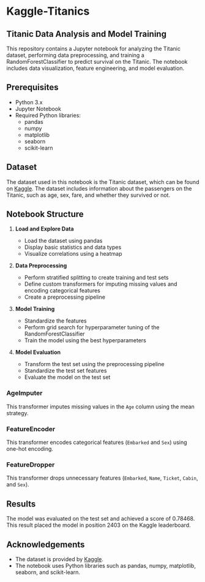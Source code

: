 # Kaggle-Titanics
## Titanic Data Analysis and Model Training
This repository contains a Jupyter notebook for analyzing the Titanic dataset, performing data preprocessing, and training a RandomForestClassifier to predict survival on the Titanic. The notebook includes data visualization, feature engineering, and model evaluation.

## Prerequisites

- Python 3.x
- Jupyter Notebook
- Required Python libraries:
  - pandas
  - numpy
  - matplotlib
  - seaborn
  - scikit-learn


## Dataset

The dataset used in this notebook is the Titanic dataset, which can be found on [Kaggle](https://www.kaggle.com/c/titanic/data). The dataset includes information about the passengers on the Titanic, such as age, sex, fare, and whether they survived or not.

## Notebook Structure

1. **Load and Explore Data**
   - Load the dataset using pandas
   - Display basic statistics and data types
   - Visualize correlations using a heatmap

2. **Data Preprocessing**
   - Perform stratified splitting to create training and test sets
   - Define custom transformers for imputing missing values and encoding categorical features
   - Create a preprocessing pipeline

3. **Model Training**
   - Standardize the features
   - Perform grid search for hyperparameter tuning of the RandomForestClassifier
   - Train the model using the best hyperparameters

4. **Model Evaluation**
   - Transform the test set using the preprocessing pipeline
   - Standardize the test set features
   - Evaluate the model on the test set

### AgeImputer
This transformer imputes missing values in the `Age` column using the mean strategy.

### FeatureEncoder
This transformer encodes categorical features (`Embarked` and `Sex`) using one-hot encoding.

### FeatureDropper
This transformer drops unnecessary features (`Embarked`, `Name`, `Ticket`, `Cabin`, and `Sex`).

## Results

The model was evaluated on the test set and achieved a score of 0.78468. This result placed the model in position 2403 on the Kaggle leaderboard.

## Acknowledgements

- The dataset is provided by [Kaggle](https://www.kaggle.com/c/titanic/data).
- The notebook uses Python libraries such as pandas, numpy, matplotlib, seaborn, and scikit-learn.
